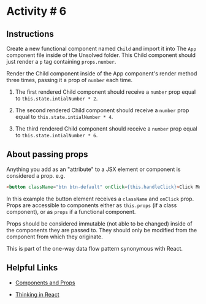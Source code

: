# Activity # 6

## Instructions

Create a new functional component named `Child` and import it into The `App` component file inside of the Unsolved folder. This Child component should just render a `p` tag containing `props.number`.

Render the Child component inside of the App component's render method three times, passing it a prop of `number` each time.

1. The first rendered Child component should receive a `number` prop equal to `this.state.intialNumber * 2`.

2. The second rendered Child component should receive a `number` prop equal to `this.state.intialNumber * 4`.

3. The third rendered Child component should receive a `number` prop equal to `this.state.intialNumber * 6`.

## About passing props

Anything you add as an "attribute" to a JSX element or component is considered a prop. e.g.

```html
<button className="btn btn-default" onClick={this.handleClick}>Click Me</button>
```

In this example the button element receives a `className` and `onClick` prop. Props are accessible to components either as `this.props` (if a class component), or as `props` if a functional component.

Props should be considered immutable (not able to be changed) inside of the components they are passed to. They should only be modified from the component from which they originate. 

This is part of the one-way data flow pattern synonymous with React.

## Helpful Links

* [Components and Props](https://facebook.github.io/react/docs/components-and-props.html)

* [Thinking in React](https://facebook.github.io/react/docs/thinking-in-react.html)

